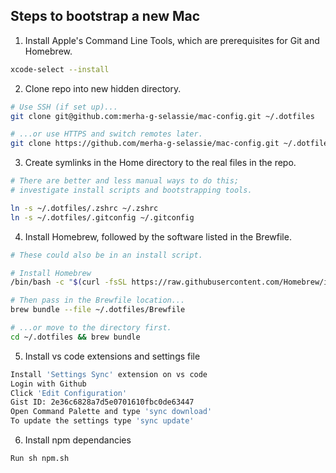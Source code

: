 ## Steps to bootstrap a new Mac

1. Install Apple's Command Line Tools, which are prerequisites for Git and Homebrew.

```zsh
xcode-select --install
```


2. Clone repo into new hidden directory.

```zsh
# Use SSH (if set up)...
git clone git@github.com:merha-g-selassie/mac-config.git ~/.dotfiles

# ...or use HTTPS and switch remotes later.
git clone https://github.com/merha-g-selassie/mac-config.git ~/.dotfiles
```


3. Create symlinks in the Home directory to the real files in the repo.

```zsh
# There are better and less manual ways to do this;
# investigate install scripts and bootstrapping tools.

ln -s ~/.dotfiles/.zshrc ~/.zshrc
ln -s ~/.dotfiles/.gitconfig ~/.gitconfig
```


4. Install Homebrew, followed by the software listed in the Brewfile.

```zsh
# These could also be in an install script.

# Install Homebrew
/bin/bash -c "$(curl -fsSL https://raw.githubusercontent.com/Homebrew/install/HEAD/install.sh)"

# Then pass in the Brewfile location...
brew bundle --file ~/.dotfiles/Brewfile

# ...or move to the directory first.
cd ~/.dotfiles && brew bundle
```

5. Install vs code extensions and settings file

```zsh
Install 'Settings Sync' extension on vs code
Login with Github
Click 'Edit Configuration'
Gist ID: 2e36c6828a7d5e0701610fbc0de63447
Open Command Palette and type 'sync download'
To update the settings type 'sync update'
```

6. Install npm dependancies

```zsh
Run sh npm.sh
```